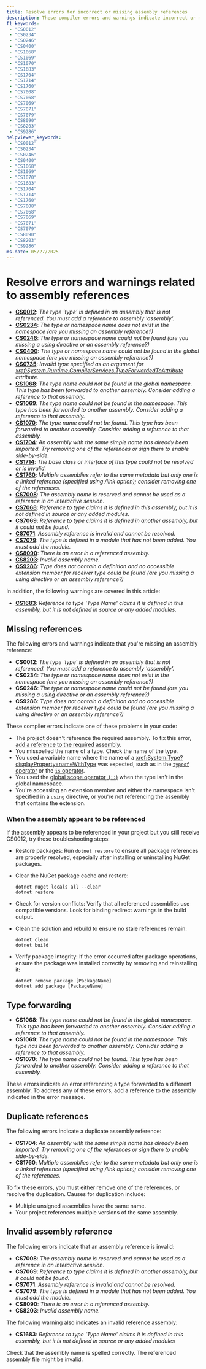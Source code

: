 ```yaml
---
title: Resolve errors for incorrect or missing assembly references
description: These compiler errors and warnings indicate incorrect or missing assembly references. These errors cause missing or incorrect definitions for types in your program.
f1_keywords:
 - "CS0012"
 - "CS0234"
 - "CS0246"
 - "CS0400"
 - "CS1068"
 - "CS1069"
 - "CS1070"
 - "CS1683"
 - "CS1704"
 - "CS1714"
 - "CS1760"
 - "CS7008"
 - "CS7068"
 - "CS7069"
 - "CS7071"
 - "CS7079"
 - "CS8090"
 - "CS8203"
 - "CS9286"
helpviewer_keywords:
 - "CS0012"
 - "CS0234"
 - "CS0246"
 - "CS0400"
 - "CS1068"
 - "CS1069"
 - "CS1070"
 - "CS1683"
 - "CS1704"
 - "CS1714"
 - "CS1760"
 - "CS7008"
 - "CS7068"
 - "CS7069"
 - "CS7071"
 - "CS7079"
 - "CS8090"
 - "CS8203"
 - "CS9286"
ms.date: 05/27/2025
---
```

# Resolve errors and warnings related to assembly references

<!-- The text in this list generates issues for Acrolinx, because they don't use contractions.
That's by design. The text closely matches the text of the compiler error / warning for SEO purposes.
 -->
- [**CS0012**](#missing-references): *The type 'type' is defined in an assembly that is not referenced. You must add a reference to assembly 'assembly'.*
- [**CS0234**](#missing-references): *The type or namespace name does not exist in the namespace (are you missing an assembly reference?)*
- [**CS0246**](#missing-references): *The type or namespace name could not be found (are you missing a using directive or an assembly reference?)*
- [**CS0400**](#missing-references): *The type or namespace name could not be found in the global namespace (are you missing an assembly reference?)*
- [**CS0735**](#type-forwarding): *Invalid type specified as an argument for <xref:System.Runtime.CompilerServices.TypeForwardedToAttribute> attribute.*
- [**CS1068**](#type-forwarding): *The type name could not be found in the global namespace. This type has been forwarded to another assembly. Consider adding a reference to that assembly.*
- [**CS1069**](#type-forwarding): *The type name could not be found in the namespace. This type has been forwarded to another assembly. Consider adding a reference to that assembly.*
- [**CS1070**](#type-forwarding): *The type name could not be found. This type has been forwarded to another assembly. Consider adding a reference to that assembly.*
- [**CS1704**](#duplicate-references): *An assembly with the same simple name has already been imported. Try removing one of the references or sign them to enable side-by-side.*
- [**CS1714**](#missing-references): *The base class or interface of this type could not be resolved or is invalid.*
- [**CS1760**](#duplicate-references): *Multiple assemblies refer to the same metadata but only one is a linked reference (specified using /link option); consider removing one of the references.*
- [**CS7008**](#invalid-assembly-reference): *The assembly name is reserved and cannot be used as a reference in an interactive session.*
- [**CS7068**](#invalid-assembly-reference): *Reference to type claims it is defined in this assembly, but it is not defined in source or any added modules.*
- [**CS7069**](#invalid-assembly-reference): *Reference to type claims it is defined in another assembly, but it could not be found.*
- [**CS7071**](#invalid-assembly-reference): *Assembly reference is invalid and cannot be resolved.*
- [**CS7079**](#invalid-assembly-reference): *The type is defined in a module that has not been added. You must add the module.*
- [**CS8090**](#invalid-assembly-reference): *There is an error in a referenced assembly.*
- [**CS8203**](#invalid-assembly-reference): *Invalid assembly name.*
- [**CS9286**](#missing-references): *Type does not contain a definition and no accessible extension member for receiver type could be found (are you missing a using directive or an assembly reference?)*

In addition, the following warnings are covered in this article:

- [**CS1683**](#invalid-assembly-reference): *Reference to type 'Type Name' claims it is defined in this assembly, but it is not defined in source or any added modules.*

## Missing references

The following errors and warnings indicate that you're missing an assembly reference:

- **CS0012**: *The type 'type' is defined in an assembly that is not referenced. You must add a reference to assembly 'assembly'.*
- **CS0234**: *The type or namespace name does not exist in the namespace (are you missing an assembly reference?)*
- **CS0246**: *The type or namespace name could not be found (are you missing a using directive or an assembly reference?)*
- **CS9286**: *Type does not contain a definition and no accessible extension member for receiver type could be found (are you missing a using directive or an assembly reference?)*

These compiler errors indicate one of these problems in your code:

- The project doesn't reference the required assembly. To fix this error, [add a reference to the required assembly](../../../standard/assembly/index.md#add-a-reference-to-an-assembly).
- You misspelled the name of a type. Check the name of the type.
- You used a variable name where the name of a <xref:System.Type?displayProperty=nameWithType> was expected, such as in the [`typeof` operator](../operators/type-testing-and-cast.md#the-typeof-operator) or the [`is` operator](../operators/type-testing-and-cast.md#the-is-operator).
- You used the [global scope operator, (`::`)](../operators/namespace-alias-qualifier.md) when the type isn't in the global namespace.
- You're accessing an extension member and either the namespace isn't specified in a `using` directive, or you're not referencing the assembly that contains the extension.

### When the assembly appears to be referenced

If the assembly appears to be referenced in your project but you still receive CS0012, try these troubleshooting steps:

- Restore packages: Run `dotnet restore` to ensure all package references are properly resolved, especially after installing or uninstalling NuGet packages.

- Clear the NuGet package cache and restore:

   ```console
   dotnet nuget locals all --clear
   dotnet restore
   ```

- Check for version conflicts: Verify that all referenced assemblies use compatible versions. Look for binding redirect warnings in the build output.

- Clean the solution and rebuild to ensure no stale references remain:

   ```console
   dotnet clean
   dotnet build
   ```

- Verify package integrity: If the error occurred after package operations, ensure the package was installed correctly by removing and reinstalling it:

   ```console
   dotnet remove package [PackageName]
   dotnet add package [PackageName]
   ```

## Type forwarding

- **CS1068**: *The type name could not be found in the global namespace. This type has been forwarded to another assembly. Consider adding a reference to that assembly.*
- **CS1069**: *The type name could not be found in the namespace. This type has been forwarded to another assembly. Consider adding a reference to that assembly.*
- **CS1070**: *The type name could not be found. This type has been forwarded to another assembly. Consider adding a reference to that assembly.*

These errors indicate an error referencing a type forwarded to a different assembly. To address any of these errors, add a reference to the assembly indicated in the error message.

## Duplicate references

The following errors indicate a duplicate assembly reference:

- **CS1704**: *An assembly with the same simple name has already been imported. Try removing one of the references or sign them to enable side-by-side.*
- **CS1760**: *Multiple assemblies refer to the same metadata but only one is a linked reference (specified using /link option); consider removing one of the references.*

To fix these errors, you must either remove one of the references, or resolve the duplication. Causes for duplication include:

- Multiple unsigned assemblies have the same name.
- Your project references multiple versions of the same assembly.

## Invalid assembly reference

The following errors indicate that an assembly reference is invalid:

- **CS7008**: *The assembly name is reserved and cannot be used as a reference in an interactive session.*
- **CS7069**: *Reference to type claims it is defined in another assembly, but it could not be found.*
- **CS7071**: *Assembly reference is invalid and cannot be resolved.*
- **CS7079**: *The type is defined in a module that has not been added. You must add the module.*
- **CS8090**: *There is an error in a referenced assembly.*
- **CS8203**: *Invalid assembly name.*

The following warning also indicates an invalid reference assembly:

- **CS1683**: *Reference to type 'Type Name' claims it is defined in this assembly, but it is not defined in source or any added modules*

Check that the assembly name is spelled correctly. The referenced assembly file might be invalid.
